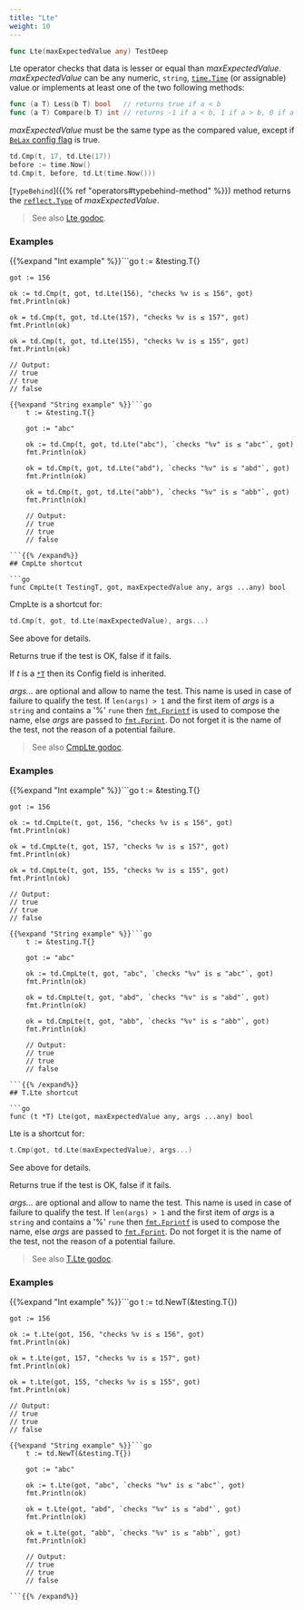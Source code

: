 ```yaml
---
title: "Lte"
weight: 10
---
```


```go
func Lte(maxExpectedValue any) TestDeep
```

Lte operator checks that data is lesser or equal than
*maxExpectedValue*. *maxExpectedValue* can be any numeric, `string`,
[`time.Time`](https://pkg.go.dev/time#Time) (or assignable) value or implements at least one of the
two following methods:

```go
func (a T) Less(b T) bool   // returns true if a < b
func (a T) Compare(b T) int // returns -1 if a < b, 1 if a > b, 0 if a == b
```

*maxExpectedValue* must be the same type as the compared value,
except if [`BeLax` config flag](https://pkg.go.dev/github.com/maxatome/go-testdeep/td#ContextConfig.BeLax) is true.

```go
td.Cmp(t, 17, td.Lte(17))
before := time.Now()
td.Cmp(t, before, td.Lt(time.Now()))
```

[`TypeBehind`]({{% ref "operators#typebehind-method" %}}) method returns the [`reflect.Type`](https://pkg.go.dev/reflect#Type) of *maxExpectedValue*.


> See also [<i class='fas fa-book'></i> Lte godoc](https://pkg.go.dev/github.com/maxatome/go-testdeep/td#Lte).

### Examples

{{%expand "Int example" %}}```go
	t := &testing.T{}

	got := 156

	ok := td.Cmp(t, got, td.Lte(156), "checks %v is ≤ 156", got)
	fmt.Println(ok)

	ok = td.Cmp(t, got, td.Lte(157), "checks %v is ≤ 157", got)
	fmt.Println(ok)

	ok = td.Cmp(t, got, td.Lte(155), "checks %v is ≤ 155", got)
	fmt.Println(ok)

	// Output:
	// true
	// true
	// false

```{{% /expand%}}
{{%expand "String example" %}}```go
	t := &testing.T{}

	got := "abc"

	ok := td.Cmp(t, got, td.Lte("abc"), `checks "%v" is ≤ "abc"`, got)
	fmt.Println(ok)

	ok = td.Cmp(t, got, td.Lte("abd"), `checks "%v" is ≤ "abd"`, got)
	fmt.Println(ok)

	ok = td.Cmp(t, got, td.Lte("abb"), `checks "%v" is ≤ "abb"`, got)
	fmt.Println(ok)

	// Output:
	// true
	// true
	// false

```{{% /expand%}}
## CmpLte shortcut

```go
func CmpLte(t TestingT, got, maxExpectedValue any, args ...any) bool
```

CmpLte is a shortcut for:

```go
td.Cmp(t, got, td.Lte(maxExpectedValue), args...)
```

See above for details.

Returns true if the test is OK, false if it fails.

If *t* is a [`*T`](https://pkg.go.dev/github.com/maxatome/go-testdeep/td#T) then its Config field is inherited.

*args...* are optional and allow to name the test. This name is
used in case of failure to qualify the test. If `len(args) > 1` and
the first item of *args* is a `string` and contains a '%' `rune` then
[`fmt.Fprintf`](https://pkg.go.dev/fmt#Fprintf) is used to compose the name, else *args* are passed to
[`fmt.Fprint`](https://pkg.go.dev/fmt#Fprint). Do not forget it is the name of the test, not the
reason of a potential failure.


> See also [<i class='fas fa-book'></i> CmpLte godoc](https://pkg.go.dev/github.com/maxatome/go-testdeep/td#CmpLte).

### Examples

{{%expand "Int example" %}}```go
	t := &testing.T{}

	got := 156

	ok := td.CmpLte(t, got, 156, "checks %v is ≤ 156", got)
	fmt.Println(ok)

	ok = td.CmpLte(t, got, 157, "checks %v is ≤ 157", got)
	fmt.Println(ok)

	ok = td.CmpLte(t, got, 155, "checks %v is ≤ 155", got)
	fmt.Println(ok)

	// Output:
	// true
	// true
	// false

```{{% /expand%}}
{{%expand "String example" %}}```go
	t := &testing.T{}

	got := "abc"

	ok := td.CmpLte(t, got, "abc", `checks "%v" is ≤ "abc"`, got)
	fmt.Println(ok)

	ok = td.CmpLte(t, got, "abd", `checks "%v" is ≤ "abd"`, got)
	fmt.Println(ok)

	ok = td.CmpLte(t, got, "abb", `checks "%v" is ≤ "abb"`, got)
	fmt.Println(ok)

	// Output:
	// true
	// true
	// false

```{{% /expand%}}
## T.Lte shortcut

```go
func (t *T) Lte(got, maxExpectedValue any, args ...any) bool
```

Lte is a shortcut for:

```go
t.Cmp(got, td.Lte(maxExpectedValue), args...)
```

See above for details.

Returns true if the test is OK, false if it fails.

*args...* are optional and allow to name the test. This name is
used in case of failure to qualify the test. If `len(args) > 1` and
the first item of *args* is a `string` and contains a '%' `rune` then
[`fmt.Fprintf`](https://pkg.go.dev/fmt#Fprintf) is used to compose the name, else *args* are passed to
[`fmt.Fprint`](https://pkg.go.dev/fmt#Fprint). Do not forget it is the name of the test, not the
reason of a potential failure.


> See also [<i class='fas fa-book'></i> T.Lte godoc](https://pkg.go.dev/github.com/maxatome/go-testdeep/td#T.Lte).

### Examples

{{%expand "Int example" %}}```go
	t := td.NewT(&testing.T{})

	got := 156

	ok := t.Lte(got, 156, "checks %v is ≤ 156", got)
	fmt.Println(ok)

	ok = t.Lte(got, 157, "checks %v is ≤ 157", got)
	fmt.Println(ok)

	ok = t.Lte(got, 155, "checks %v is ≤ 155", got)
	fmt.Println(ok)

	// Output:
	// true
	// true
	// false

```{{% /expand%}}
{{%expand "String example" %}}```go
	t := td.NewT(&testing.T{})

	got := "abc"

	ok := t.Lte(got, "abc", `checks "%v" is ≤ "abc"`, got)
	fmt.Println(ok)

	ok = t.Lte(got, "abd", `checks "%v" is ≤ "abd"`, got)
	fmt.Println(ok)

	ok = t.Lte(got, "abb", `checks "%v" is ≤ "abb"`, got)
	fmt.Println(ok)

	// Output:
	// true
	// true
	// false

```{{% /expand%}}
